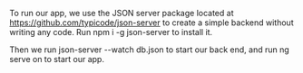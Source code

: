 To run our app, we use the JSON server package located at https://github.com/typicode/json-server to create a simple backend without writing any code. 
Run npm i -g json-server to install it.

Then we run json-server --watch db.json to start our back end, and run ng serve on to start our app.